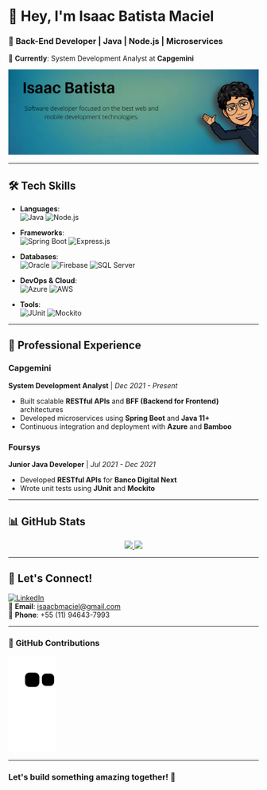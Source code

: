# 👋 Hey, I'm **Isaac Batista Maciel**

### 🚀 **Back-End Developer** | **Java | Node.js | Microservices**  
💼 **Currently**: System Development Analyst at **Capgemini**

<img src="image/background.png" alt="Background Image">

---

## 🛠️ **Tech Skills**

- **Languages**:  
  ![Java](https://img.shields.io/badge/Java-ED8B00?style=for-the-badge&logo=java&logoColor=white) ![Node.js](https://img.shields.io/badge/Node.js-43853D?style=for-the-badge&logo=node.js&logoColor=white)

- **Frameworks**:  
  ![Spring Boot](https://img.shields.io/badge/Spring%20Boot-6DB33F?style=for-the-badge&logo=spring&logoColor=white) ![Express.js](https://img.shields.io/badge/Express.js-404D59?style=for-the-badge)

- **Databases**:  
  ![Oracle](https://img.shields.io/badge/Oracle-F80000?style=for-the-badge&logo=oracle&logoColor=white) ![Firebase](https://img.shields.io/badge/Firebase-FFCA28?style=for-the-badge&logo=firebase&logoColor=white) ![SQL Server](https://img.shields.io/badge/SQL%20Server-CC2927?style=for-the-badge&logo=microsoft%20sql%20server&logoColor=white)

- **DevOps & Cloud**:  
  ![Azure](https://img.shields.io/badge/Azure-0078D4?style=for-the-badge&logo=microsoftazure&logoColor=white) ![AWS](https://img.shields.io/badge/AWS-232F3E?style=for-the-badge&logo=amazonaws&logoColor=white)

- **Tools**:  
  ![JUnit](https://img.shields.io/badge/JUnit-25A162?style=for-the-badge&logo=junit5&logoColor=white) ![Mockito](https://img.shields.io/badge/Mockito-25A162?style=for-the-badge)

---

## 💼 **Professional Experience**

### Capgemini  
**System Development Analyst** | *Dec 2021 - Present*  
- Built scalable **RESTful APIs** and **BFF (Backend for Frontend)** architectures  
- Developed microservices using **Spring Boot** and **Java 11+**  
- Continuous integration and deployment with **Azure** and **Bamboo**

### Foursys  
**Junior Java Developer** | *Jul 2021 - Dec 2021*  
- Developed **RESTful APIs** for **Banco Digital Next**  
- Wrote unit tests using **JUnit** and **Mockito**

---

## 📊 **GitHub Stats**

<div align="center">
  <a href="https://github.com/bisaacm1">
    <img height="180em" src="https://github-readme-stats.vercel.app/api?username=bisaacm1&show_icons=true&theme=dracula&include_all_commits=true&count_private=true"/>
    <img height="180em" src="https://github-readme-stats.vercel.app/api/top-langs/?username=bisaacm1&layout=compact&langs_count=7&theme=dracula"/>
  </a>
</div>

---

## 📱 **Let's Connect!**

[![LinkedIn](https://img.shields.io/badge/LinkedIn-0077B5?style=for-the-badge&logo=linkedin&logoColor=white)](https://www.linkedin.com/in/isaac-batista-maciel)  
📧 **Email**: isaacbmaciel@gmail.com  
📱 **Phone**: +55 (11) 94643-7993  

---


### 🐍 **GitHub Contributions**

![Snake animation](https://github.com/bisaacm1/bisaacm1/blob/output/github-contribution-grid-snake.svg)

---

### Let's build something amazing together! 🚀